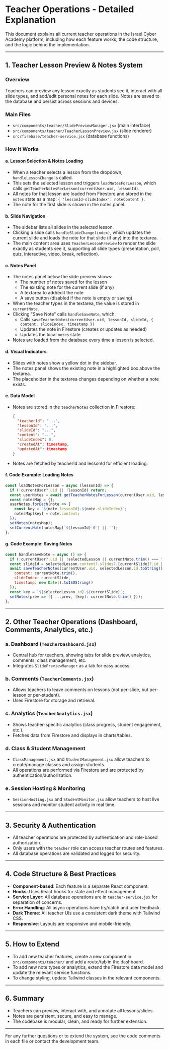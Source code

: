 # Teacher Operations - Detailed Explanation

This document explains all current teacher operations in the Israel Cyber Academy platform, including how each feature works, the code structure, and the logic behind the implementation.

---

## 1. Teacher Lesson Preview & Notes System

### Overview
Teachers can preview any lesson exactly as students see it, interact with all slide types, and add/edit personal notes for each slide. Notes are saved to the database and persist across sessions and devices.

### Main Files
- `src/components/teacher/SlidePreviewManager.jsx` (main interface)
- `src/components/teacher/TeacherLessonPreview.jsx` (slide renderer)
- `src/firebase/teacher-service.jsx` (database functions)

### How It Works

#### a. Lesson Selection & Notes Loading
- When a teacher selects a lesson from the dropdown, `handleLessonChange` is called.
- This sets the selected lesson and triggers `loadNotesForLesson`, which calls `getTeacherNotesForLesson(currentUser.uid, lessonId)`.
- All notes for that lesson are loaded from Firestore and stored in the `notes` state as a map: `{ 'lessonId-slideIndex': noteContent }`.
- The note for the first slide is shown in the notes panel.

#### b. Slide Navigation
- The sidebar lists all slides in the selected lesson.
- Clicking a slide calls `handleSlideChange(index)`, which updates the current slide and loads the note for that slide (if any) into the textarea.
- The main content area uses `TeacherLessonPreview` to render the slide exactly as students see it, supporting all slide types (presentation, poll, quiz, interactive, video, break, reflection).

#### c. Notes Panel
- The notes panel below the slide preview shows:
  - The number of notes saved for the lesson
  - The existing note for the current slide (if any)
  - A textarea to add/edit the note
  - A save button (disabled if the note is empty or saving)
- When the teacher types in the textarea, the value is stored in `currentNote`.
- Clicking "Save Note" calls `handleSaveNote`, which:
  - Calls `saveTeacherNotes(currentUser.uid, lessonId, slideId, { content, slideIndex, timestamp })`
  - Updates the note in Firestore (creates or updates as needed)
  - Updates the local `notes` state
- Notes are loaded from the database every time a lesson is selected.

#### d. Visual Indicators
- Slides with notes show a yellow dot in the sidebar.
- The notes panel shows the existing note in a highlighted box above the textarea.
- The placeholder in the textarea changes depending on whether a note exists.

#### e. Data Model
- Notes are stored in the `teacherNotes` collection in Firestore:
  ```json
  {
    "teacherId": "...",
    "lessonId": "...",
    "slideId": "...",
    "content": "...",
    "slideIndex": 0,
    "createdAt": timestamp,
    "updatedAt": timestamp
  }
  ```
- Notes are fetched by teacherId and lessonId for efficient loading.

#### f. Code Example: Loading Notes
```js
const loadNotesForLesson = async (lessonId) => {
  if (!currentUser?.uid || !lessonId) return;
  const userNotes = await getTeacherNotesForLesson(currentUser.uid, lessonId);
  const notesMap = {};
  userNotes.forEach(note => {
    const key = `${note.lessonId}-${note.slideIndex}`;
    notesMap[key] = note.content;
  });
  setNotes(notesMap);
  setCurrentNote(notesMap[`${lessonId}-0`] || '');
};
```

#### g. Code Example: Saving Notes
```js
const handleSaveNote = async () => {
  if (!currentUser?.uid || !selectedLesson || currentNote.trim() === '') return;
  const slideId = selectedLesson.content?.slides?.[currentSlide]?.id || `slide-${currentSlide + 1}`;
  await saveTeacherNotes(currentUser.uid, selectedLesson.id.toString(), slideId, {
    content: currentNote.trim(),
    slideIndex: currentSlide,
    timestamp: new Date().toISOString()
  });
  const key = `${selectedLesson.id}-${currentSlide}`;
  setNotes(prev => ({ ...prev, [key]: currentNote.trim() }));
};
```

---

## 2. Other Teacher Operations (Dashboard, Comments, Analytics, etc.)

### a. Dashboard (`TeacherDashboard.jsx`)
- Central hub for teachers, showing tabs for slide preview, analytics, comments, class management, etc.
- Integrates `SlidePreviewManager` as a tab for easy access.

### b. Comments (`TeacherComments.jsx`)
- Allows teachers to leave comments on lessons (not per-slide, but per-lesson or per-student).
- Uses Firestore for storage and retrieval.

### c. Analytics (`TeacherAnalytics.jsx`)
- Shows teacher-specific analytics (class progress, student engagement, etc.).
- Fetches data from Firestore and displays in charts/tables.

### d. Class & Student Management
- `ClassManagement.jsx` and `StudentManagement.jsx` allow teachers to create/manage classes and assign students.
- All operations are performed via Firestore and are protected by authentication/authorization.

### e. Session Hosting & Monitoring
- `SessionHosting.jsx` and `StudentMonitor.jsx` allow teachers to host live sessions and monitor student activity in real time.

---

## 3. Security & Authentication
- All teacher operations are protected by authentication and role-based authorization.
- Only users with the `teacher` role can access teacher routes and features.
- All database operations are validated and logged for security.

---

## 4. Code Structure & Best Practices
- **Component-based**: Each feature is a separate React component.
- **Hooks**: Uses React hooks for state and effect management.
- **Service Layer**: All database operations are in `teacher-service.jsx` for separation of concerns.
- **Error Handling**: All async operations have try/catch and user feedback.
- **Dark Theme**: All teacher UIs use a consistent dark theme with Tailwind CSS.
- **Responsive**: Layouts are responsive and mobile-friendly.

---

## 5. How to Extend
- To add new teacher features, create a new component in `src/components/teacher/` and add a route/tab in the dashboard.
- To add new note types or analytics, extend the Firestore data model and update the relevant service functions.
- To change styling, update Tailwind classes in the relevant components.

---

## 6. Summary
- Teachers can preview, interact with, and annotate all lessons/slides.
- Notes are persistent, secure, and easy to manage.
- The codebase is modular, clean, and ready for further extension.

---

For any further questions or to extend the system, see the code comments in each file or contact the development team. 